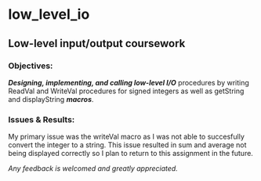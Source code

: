 # low_level_io
## Low-level input/output coursework

### **Objectives:**
***Designing, implementing, and calling low-level I/O*** procedures by writing ReadVal and WriteVal procedures for signed integers as well as getString 
and displayString ***macros***.

### **Issues & Results:**
My primary issue was the writeVal macro as I was not able to succesfully
convert the integer to a string. This issue resulted in sum and average 
not being displayed correctly so I plan to return to this assignment in
the future.



*Any feedback is welcomed and greatly appreciated.*
